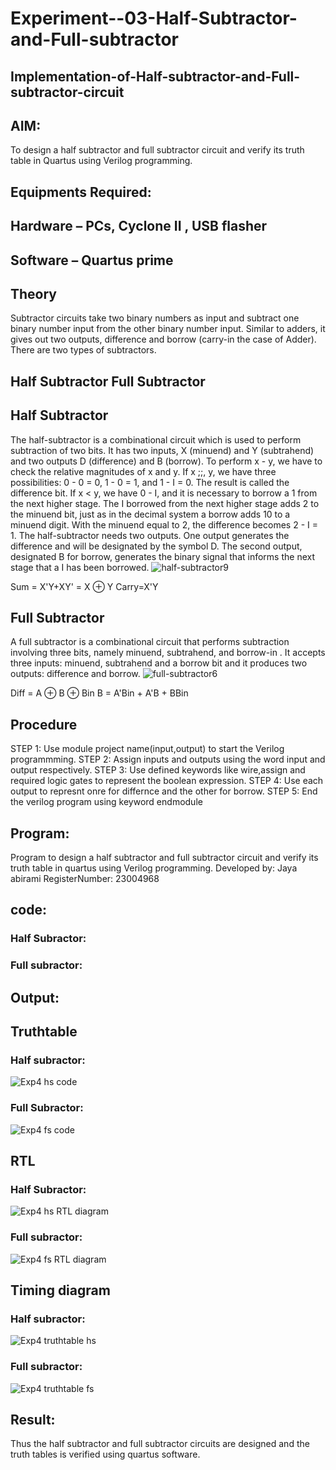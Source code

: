 # Experiment--03-Half-Subtractor-and-Full-subtractor
## Implementation-of-Half-subtractor-and-Full-subtractor-circuit
## AIM:
To design a half subtractor and full subtractor circuit and verify its truth table in Quartus using Verilog programming.

## Equipments Required:
## Hardware – PCs, Cyclone II , USB flasher
## Software – Quartus prime
## Theory
Subtractor circuits take two binary numbers as input and subtract one binary number input from the other binary number input. Similar to adders, it gives out two outputs, difference and borrow (carry-in the case of Adder). There are two types of subtractors.

## Half Subtractor Full Subtractor
## Half Subtractor
The half-subtractor is a combinational circuit which is used to perform subtraction of two bits. It has two inputs, X (minuend) and Y (subtrahend) and two outputs D (difference) and B (borrow). To perform x - y, we have to check the relative magnitudes of x and y. If x ;;, y, we have three possibilities: 0 - 0 = 0, 1 - 0 = 1, and 1 - I = 0. The result is called the difference bit. If x < y, we have 0 - I, and it is necessary to borrow a 1 from the next higher stage. The I borrowed from the next higher stage adds 2 to the minuend bit, just as in the decimal system a borrow adds 10 to a minuend digit. With the minuend equal to 2, the difference becomes 2 - I = 1. The half-subtractor needs two outputs. One output generates the difference and will be designated by the symbol D. The second output, designated B for borrow, generates the binary signal that informs the next stage that a I has been borrowed.
![half-subtractor9](https://user-images.githubusercontent.com/36288975/166112538-58c3bc7c-ee5d-4e6a-ac8d-8e8328efe27a.png)


Sum = X'Y+XY' = X ⊕ Y
Carry=X'Y

## Full Subtractor
A full subtractor is a combinational circuit that performs subtraction involving three bits, namely minuend, subtrahend, and borrow-in . It accepts three inputs: minuend, subtrahend and a borrow bit and it produces two outputs: difference and borrow. 
![full-subtractor6](https://user-images.githubusercontent.com/36288975/166112541-24c68359-3de8-4674-ae22-8272ffc385ed.png)


Diff = A ⊕ B ⊕ Bin B = A'Bin + A'B + BBin

## Procedure
STEP 1: Use module project name(input,output) to start the Verilog programmming.
STEP 2: Assign inputs and outputs using the word input and output respectively.
STEP 3: Use defined keywords like wire,assign and required logic gates to represent the boolean
expression.
STEP 4: Use each output to represnt onre for differnce and the other for borrow.
STEP 5: End the verilog program using keyword endmodule 

## Program:
Program to design a half subtractor and full subtractor circuit and verify its truth table in quartus using Verilog programming.
Developed by: Jaya abirami
RegisterNumber:  23004968
## code:
### Half Subractor:
### Full subractor:

## Output:

## Truthtable
### Half subractor:
![Exp4 hs code](https://github.com/vasanthkumarch/Experiment--03-Half-Subtractor-and-Full-subtractor/assets/151487010/2f977401-8a7e-4d9d-b5a8-8bb43ae59b9c)

### Full Subractor:
![Exp4 fs code](https://github.com/vasanthkumarch/Experiment--03-Half-Subtractor-and-Full-subtractor/assets/151487010/a18bb2cb-8d8c-49d0-bcc5-59a13bb94752)


##  RTL 
### Half Subractor:
![Exp4 hs RTL diagram](https://github.com/vasanthkumarch/Experiment--03-Half-Subtractor-and-Full-subtractor/assets/151487010/328a3d0e-3362-4df4-8e1f-c41aef7c7fea)

### Full subractor:
![Exp4 fs RTL diagram](https://github.com/vasanthkumarch/Experiment--03-Half-Subtractor-and-Full-subtractor/assets/151487010/4d9570c7-a1f8-4d91-8782-ee78d849c1f9)


## Timing diagram 
### Half subractor:
![Exp4 truthtable hs](https://github.com/vasanthkumarch/Experiment--03-Half-Subtractor-and-Full-subtractor/assets/151487010/6a69bcb1-0a9a-4924-ae8c-89bfef834787)

### Full subractor:
![Exp4 truthtable fs](https://github.com/vasanthkumarch/Experiment--03-Half-Subtractor-and-Full-subtractor/assets/151487010/d28cf327-bb88-4f80-825d-5714f51171b3)


## Result:
Thus the half subtractor and full subtractor circuits are designed and the truth tables is verified using quartus software.
